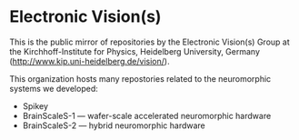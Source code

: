 # Electronic Vision(s)

This is the public mirror of repositories by the Electronic Vision(s) Group at the Kirchhoff-Institute for Physics, Heidelberg University, Germany (http://www.kip.uni-heidelberg.de/vision/).

This organization hosts many repostories related to the neuromorphic systems we developed:
* Spikey
* BrainScaleS-1 — wafer-scale accelerated neuromorphic hardware
* BrainScaleS-2 — hybrid neuromorphic hardware
